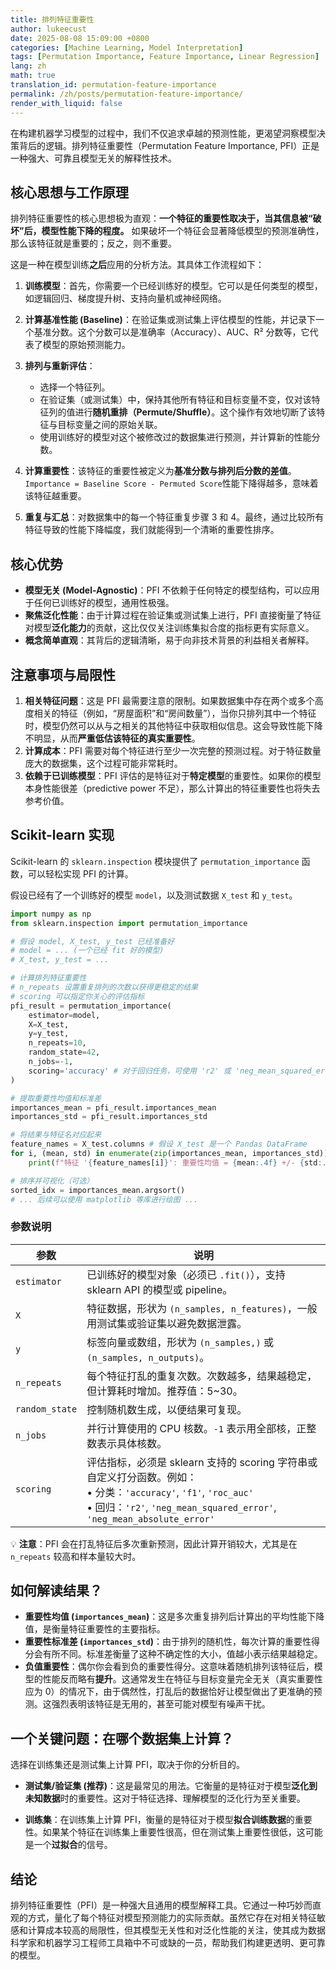 ```yaml
---
title: 排列特征重要性
author: lukeecust
date: 2025-08-08 15:09:00 +0800
categories: [Machine Learning, Model Interpretation]
tags: [Permutation Importance, Feature Importance, Linear Regression]
lang: zh
math: true
translation_id: permutation-feature-importance
permalink: /zh/posts/permutation-feature-importance/
render_with_liquid: false
---
```


在构建机器学习模型的过程中，我们不仅追求卓越的预测性能，更渴望洞察模型决策背后的逻辑。排列特征重要性（Permutation Feature Importance, PFI）正是一种强大、可靠且模型无关的解释性技术。

## 核心思想与工作原理

排列特征重要性的核心思想极为直观：**一个特征的重要性取决于，当其信息被“破坏”后，模型性能下降的程度。** 如果破坏一个特征会显著降低模型的预测准确性，那么该特征就是重要的；反之，则不重要。

这是一种在模型训练**之后**应用的分析方法。其具体工作流程如下：

1.  **训练模型**：首先，你需要一个已经训练好的模型。它可以是任何类型的模型，如逻辑回归、梯度提升树、支持向量机或神经网络。

2.  **计算基准性能 (Baseline)**：在验证集或测试集上评估模型的性能，并记录下一个基准分数。这个分数可以是准确率（Accuracy）、AUC、R² 分数等，它代表了模型的原始预测能力。

3.  **排列与重新评估**：
    *   选择一个特征列。
    *   在验证集（或测试集）中，保持其他所有特征和目标变量不变，仅对该特征列的值进行**随机重排（Permute/Shuffle）**。这个操作有效地切断了该特征与目标变量之间的原始关联。
    *   使用训练好的模型对这个被修改过的数据集进行预测，并计算新的性能分数。

4.  **计算重要性**：该特征的重要性被定义为**基准分数与排列后分数的差值**。
    `Importance = Baseline Score - Permuted Score`性能下降得越多，意味着该特征越重要。

5.  **重复与汇总**：对数据集中的每一个特征重复步骤 3 和 4。最终，通过比较所有特征导致的性能下降幅度，我们就能得到一个清晰的重要性排序。

## 核心优势

*   **模型无关 (Model-Agnostic)**：PFI 不依赖于任何特定的模型结构，可以应用于任何已训练好的模型，通用性极强。
*   **聚焦泛化性能**：由于计算过程在验证集或测试集上进行，PFI 直接衡量了特征对模型**泛化能力**的贡献，这比仅仅关注训练集拟合度的指标更有实际意义。
*   **概念简单直观**：其背后的逻辑清晰，易于向非技术背景的利益相关者解释。

## 注意事项与局限性

1.  **相关特征问题**：这是 PFI 最需要注意的限制。如果数据集中存在两个或多个高度相关的特征（例如，“房屋面积”和“房间数量”），当你只排列其中一个特征时，模型仍然可以从与之相关的其他特征中获取相似信息。这会导致性能下降不明显，从而**严重低估该特征的真实重要性**。
2.  **计算成本**：PFI 需要对每个特征进行至少一次完整的预测过程。对于特征数量庞大的数据集，这个过程可能非常耗时。
3.  **依赖于已训练模型**：PFI 评估的是特征对于**特定模型**的重要性。如果你的模型本身性能很差（predictive power 不足），那么计算出的特征重要性也将失去参考价值。

## Scikit-learn 实现

Scikit-learn 的 `sklearn.inspection` 模块提供了 `permutation_importance` 函数，可以轻松实现 PFI 的计算。

假设已经有了一个训练好的模型 `model`，以及测试数据 `X_test` 和 `y_test`。

```python
import numpy as np
from sklearn.inspection import permutation_importance

# 假设 model, X_test, y_test 已经准备好
# model = ... (一个已经 fit 好的模型)
# X_test, y_test = ...

# 计算排列特征重要性
# n_repeats 设置重复排列的次数以获得更稳定的结果
# scoring 可以指定你关心的评估指标
pfi_result = permutation_importance(
    estimator=model,
    X=X_test,
    y=y_test,
    n_repeats=10,
    random_state=42,
    n_jobs=-1,
    scoring='accuracy' # 对于回归任务，可使用 'r2' 或 'neg_mean_squared_error'
)

# 提取重要性均值和标准差
importances_mean = pfi_result.importances_mean
importances_std = pfi_result.importances_std

# 将结果与特征名对应起来
feature_names = X_test.columns # 假设 X_test 是一个 Pandas DataFrame
for i, (mean, std) in enumerate(zip(importances_mean, importances_std)):
    print(f"特征 '{feature_names[i]}': 重要性均值 = {mean:.4f} +/- {std:.4f}")

# 排序并可视化（可选）
sorted_idx = importances_mean.argsort()
# ... 后续可以使用 matplotlib 等库进行绘图 ...
```

### 参数说明

| 参数             | 说明                                                                                                                                                             |
| -------------- | -------------------------------------------------------------------------------------------------------------------------------------------------------------- |
| `estimator`    | 已训练好的模型对象（必须已 `.fit()`），支持 sklearn API 的模型或 pipeline。                                                                                                          |
| `X`            | 特征数据，形状为 `(n_samples, n_features)`，一般用测试集或验证集以避免数据泄露。                                                                                                          |
| `y`            | 标签向量或数组，形状为 `(n_samples,)` 或 `(n_samples, n_outputs)`。                                                                                                         |
| `n_repeats`    | 每个特征打乱的重复次数。次数越多，结果越稳定，但计算耗时增加。推荐值：5\~30。                                                                                                                      |
| `random_state` | 控制随机数生成，以便结果可复现。                                                                                                                                               |
| `n_jobs`       | 并行计算使用的 CPU 核数。`-1` 表示用全部核，正整数表示具体核数。                                                                                                                          |
| `scoring`      | 评估指标，必须是 sklearn 支持的 scoring 字符串或自定义打分函数。例如：<br>• 分类：`'accuracy'`, `'f1'`, `'roc_auc'`<br>• 回归：`'r2'`, `'neg_mean_squared_error'`, `'neg_mean_absolute_error'` |

💡 **注意**：PFI 会在打乱特征后多次重新预测，因此计算开销较大，尤其是在 `n_repeats` 较高和样本量较大时。


## 如何解读结果？

*   **重要性均值 (`importances_mean`)**：这是多次重复排列后计算出的平均性能下降值，是衡量特征重要性的主要指标。
*   **重要性标准差 (`importances_std`)**：由于排列的随机性，每次计算的重要性得分会有所不同。标准差衡量了这种不确定性的大小，值越小表示结果越稳定。
*   **负值重要性**：偶尔你会看到负的重要性得分。这意味着随机排列该特征后，模型的性能反而略有**提升**。这通常发生在特征与目标变量完全无关（真实重要性应为 0）的情况下，由于偶然性，打乱后的数据恰好让模型做出了更准确的预测。这强烈表明该特征是无用的，甚至可能对模型有噪声干扰。

## 一个关键问题：在哪个数据集上计算？

选择在训练集还是测试集上计算 PFI，取决于你的分析目的。

*   **测试集/验证集 (推荐)**：这是最常见的用法。它衡量的是特征对于模型**泛化到未知数据**时的重要性。这对于特征选择、理解模型的泛化行为至关重要。

*   **训练集**：在训练集上计算 PFI，衡量的是特征对于模型**拟合训练数据**的重要性。如果某个特征在训练集上重要性很高，但在测试集上重要性很低，这可能是一个**过拟合**的信号。

## 结论

排列特征重要性（PFI）是一种强大且通用的模型解释工具。它通过一种巧妙而直观的方式，量化了每个特征对模型预测能力的实际贡献。虽然它存在对相关特征敏感和计算成本较高的局限性，但其模型无关性和对泛化性能的关注，使其成为数据科学家和机器学习工程师工具箱中不可或缺的一员，帮助我们构建更透明、更可靠的模型。






